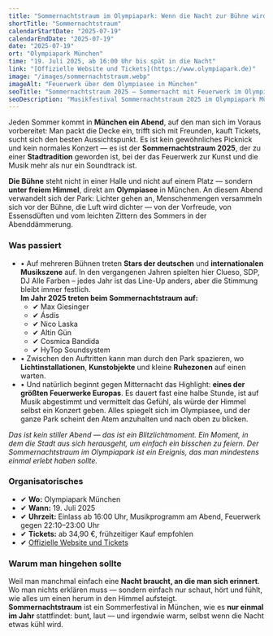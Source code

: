 ```yaml
---
title: "Sommernachtstraum im Olympiapark: Wenn die Nacht zur Bühne wird"
shortTitle: "Sommernachtstraum"
calendarStartDate: "2025-07-19"
calendarEndDate: "2025-07-19"
date: "2025-07-19"
ort: "Olympiapark München"
time: "19. Juli 2025, ab 16:00 Uhr bis spät in die Nacht"
link: "[Offizielle Website und Tickets](https://www.olympiapark.de)"
image: "/images/sommernachtstraum.webp"
imageAlt: "Feuerwerk über dem Olympiasee in München"
seoTitle: "Sommernachtstraum 2025 – Sommernacht mit Feuerwerk im Olympiapark München"
seoDescription: "Musikfestival Sommernachtstraum 2025 im Olympiapark München: Konzerte, Lichtinstallationen und eines der größten Feuerwerke Europas. Ein Abend, der in Erinnerung bleibt."
---
```


Jeden Sommer kommt in **München ein Abend**, auf den man sich im Voraus vorbereitet: Man packt die Decke ein, trifft sich mit Freunden, kauft Tickets, sucht sich den besten Aussichtspunkt. Es ist kein gewöhnliches Picknick und kein normales Konzert — es ist der **Sommernachtstraum 2025**, der zu einer **Stadtradition** geworden ist, bei der das Feuerwerk zur Kunst und die Musik mehr als nur ein Soundtrack ist.

**Die Bühne** steht nicht in einer Halle und nicht auf einem Platz — sondern **unter freiem Himmel**, direkt am **Olympiasee** in München. An diesem Abend verwandelt sich der Park: Lichter gehen an, Menschenmengen versammeln sich vor der Bühne, die Luft wird dichter — von der Vorfreude, von Essensdüften und vom leichten Zittern des Sommers in der Abenddämmerung.

### Was passiert

- • Auf mehreren Bühnen treten **Stars der deutschen** und **internationalen Musikszene** auf. In den vergangenen Jahren spielten hier Clueso, SDP, DJ Alle Farben – jedes Jahr ist das Line-Up anders, aber die Stimmung bleibt immer festlich.  
  **Im Jahr 2025 treten beim Sommernachtstraum auf:**
  - ✔ Max Giesinger  
  - ✔ Ásdís  
  - ✔ Nico Laska  
  - ✔ Altin Gün  
  - ✔ Cosmica Bandida  
  - ✔ HyTop Soundsystem  
- • Zwischen den Auftritten kann man durch den Park spazieren, wo **Lichtinstallationen**, **Kunstobjekte** und kleine **Ruhezonen** auf einen warten.
- • Und natürlich beginnt gegen Mitternacht das Highlight: **eines der größten Feuerwerke Europas**. Es dauert fast eine halbe Stunde, ist auf Musik abgestimmt und vermittelt das Gefühl, als würde der Himmel selbst ein Konzert geben. Alles spiegelt sich im Olympiasee, und der ganze Park scheint den Atem anzuhalten und nach oben zu blicken.

_Das ist kein stiller Abend — das ist ein Blitzlichtmoment. Ein Moment, in dem die Stadt aus sich herausgeht, um einfach ein bisschen zu feiern. Der Sommernachtstraum im Olympiapark ist ein Ereignis, das man mindestens einmal erlebt haben sollte._

### Organisatorisches

- ✔ **Wo:** Olympiapark München  
- ✔ **Wann:** 19. Juli 2025  
- ✔ **Uhrzeit:** Einlass ab 16:00 Uhr, Musikprogramm am Abend, Feuerwerk gegen 22:10–23:00 Uhr  
- ✔ **Tickets:** ab 34,90 €, frühzeitiger Kauf empfohlen  
- ✔ [Offizielle Website und Tickets](https://www.olympiapark.de)

### Warum man hingehen sollte

Weil man manchmal einfach eine **Nacht braucht, an die man sich erinnert**. Wo man nichts erklären muss — sondern einfach nur schaut, hört und fühlt, wie alles um einen herum in den Himmel aufsteigt.  
**Sommernachtstraum** ist ein Sommerfestival in München, wie es **nur einmal im Jahr** stattfindet: bunt, laut — und irgendwie warm, selbst wenn die Nacht etwas kühl wird.
